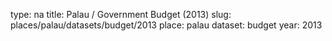 type: na
title: Palau / Government Budget (2013)
slug: places/palau/datasets/budget/2013
place: palau
dataset: budget
year: 2013
